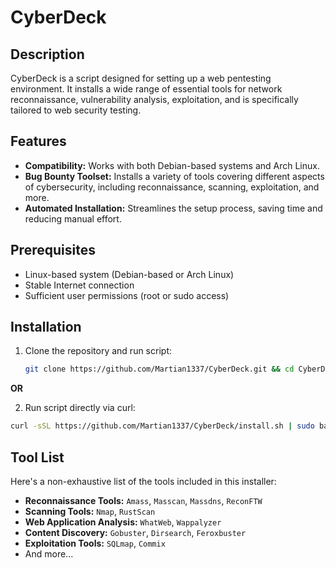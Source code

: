 # CyberDeck

## Description

CyberDeck is a script designed for setting up a web pentesting environment. It installs a wide range of essential tools for network reconnaissance, vulnerability analysis, exploitation, and is specifically tailored to web security testing.

## Features

- **Compatibility:** Works with both Debian-based systems and Arch Linux.
- **Bug Bounty Toolset:** Installs a variety of tools covering different aspects of cybersecurity, including reconnaissance, scanning, exploitation, and more.
- **Automated Installation:** Streamlines the setup process, saving time and reducing manual effort.

## Prerequisites

- Linux-based system (Debian-based or Arch Linux)
- Stable Internet connection
- Sufficient user permissions (root or sudo access)

## Installation

1. Clone the repository and run script:
   ```bash
   git clone https://github.com/Martian1337/CyberDeck.git && cd CyberDeck && chmod +x install.sh && ./install.sh

**OR**

2. Run script directly via curl:
```bash
curl -sSL https://github.com/Martian1337/CyberDeck/install.sh | sudo bash
```

## Tool List

Here's a non-exhaustive list of the tools included in this installer:

- **Reconnaissance Tools:** `Amass`, `Masscan`, `Massdns`, `ReconFTW`
- **Scanning Tools:** `Nmap`, `RustScan`
- **Web Application Analysis:** `WhatWeb`, `Wappalyzer`
- **Content Discovery:** `Gobuster`, `Dirsearch`, `Feroxbuster`
- **Exploitation Tools:** `SQLmap`, `Commix`
- And more...
